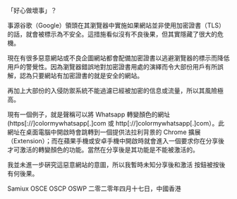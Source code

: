 「好心做壞事」？

事源谷歌（Google）領頭在其瀏覽器中實施如果網站並非使用加密證書（TLS）的話，就會被標示為不安全。這措施看似沒有不良後果，但其實隱藏了很大的危機。

現在有很多惡意網站或不良企圖網站都會配備加密證書以逃避瀏覽器的標示而降低用戶的警覺性。因為瀏覽器錯誤地對加密證書用處的演繹而令大部份用戶有所誤解，認為只要網站有加密證書的就是安全的網站。

再加上大部份的入侵防禦系統不能過濾已經被加密的信息或流量，所以其風險極高。

現有一個例子，就是聲稱可以將 Whatsapp 轉變顏色的網址 (https[://]colormywhatsapp[.]com 或 http[://]colormywhatsapp[.]com）。此網址在桌面電腦中開啟時會跳轉到一個提供法拉利背景的 Chrome 擴展（Extension）；而在蘋果手機或安卓手機中開啟時就會進入一個要求你在分享後才可激活的轉變顏色的功能。當然在分享後是其功能是不能被激活的。

我並未進一步硏究這惡意網站的意圖，所以我暫時未知分享後和激活 按鈕被按後有何後果。

Samiux
OSCE  OSCP  OSWP
二零二零年四月十七日，中國香港
